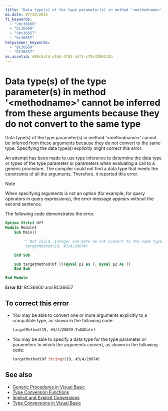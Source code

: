 ```yaml
---
title: "Data type(s) of the type parameter(s) in method '<methodname>' cannot be inferred from these arguments because they do not convert to the same type"
ms.date: 07/20/2015
f1_keywords:
  - "vbc36660"
  - "bc36660"
  - "vbc36657"
  - "bc36657"
helpviewer_keywords:
  - "BC36660"
  - "BC36657"
ms.assetid: e80c5afd-e16d-4f03-bdf1-c79c4286114b
---
```

# Data type(s) of the type parameter(s) in method '\<methodname>' cannot be inferred from these arguments because they do not convert to the same type

Data type(s) of the type parameter(s) in method '\<methodname>' cannot be inferred from these arguments because they do not convert to the same type. Specifying the data type(s) explicitly might correct this error.

An attempt has been made to use type inference to determine the data type or types of the type parameter or parameters when evaluating a call to a generic procedure. The compiler could not find a data type that meets the constraints of all the arguments. Therefore, it reported this error.

> [!NOTE]
> When specifying arguments is not an option (for example, for query operators in query expressions), the error message appears without the second sentence.

The following code demonstrates the error.

```vb
Option Strict Off
Module Module1
    Sub Main()

        '' Not valid. Integer and Date do not convert to the same type.
        'targetMethod(19, #3/4/2007#)

    End Sub

    Sub targetMethod(Of T)(ByVal p1 As T, ByVal p2 As T)
    End Sub

End Module
```

**Error ID:** BC36660 and BC36657

## To correct this error

- You may be able to convert one or more arguments explicitly to a compatible type, as shown in the following code:

  ```vb
  targetMethod(19, #3/4/2007#.ToOADate)
  ```

- You may be able to specify a data type for the type parameter or parameters to which the arguments convert, as shown in the following code:

  ```vb
  targetMethod(Of String)(19, #3/4/2007#)
  ```

## See also

- [Generic Procedures in Visual Basic](../programming-guide/language-features/data-types/generic-procedures.md)
- [Type Conversion Functions](../language-reference/functions/type-conversion-functions.md)
- [Implicit and Explicit Conversions](../programming-guide/language-features/data-types/implicit-and-explicit-conversions.md)
- [Type Conversions in Visual Basic](../programming-guide/language-features/data-types/type-conversions.md)
